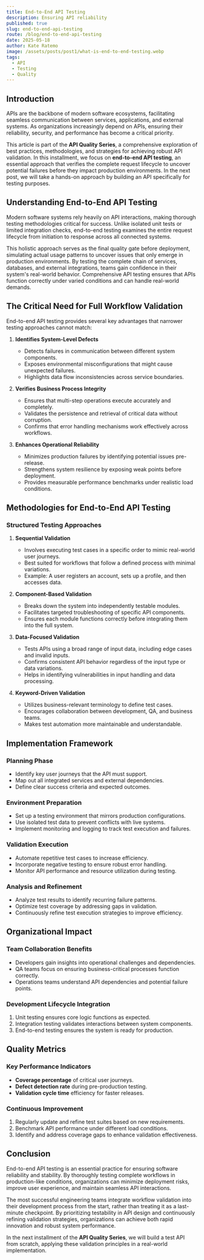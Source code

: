 ```yaml
---
title: End-to-End API Testing
description: Ensuring API reliability
published: true
slug: end-to-end-api-testing
route: /blog/end-to-end-api-testing
date: 2025-05-18
author: Kate Ratemo
image: /assets/posts/post1/what-is-end-to-end-testing.webp
tags:
  - API
  - Testing
  - Quality
---
```



## **Introduction**

APIs are the backbone of modern software ecosystems, facilitating seamless communication between services, applications, and external systems. As organizations increasingly depend on APIs, ensuring their reliability, security, and performance has become a critical priority.

This article is part of the **API Quality Series**, a comprehensive exploration of best practices, methodologies, and strategies for achieving robust API validation. In this installment, we focus on **end-to-end API testing**, an essential approach that verifies the complete request lifecycle to uncover potential failures before they impact production environments. In the next post, we will take a hands-on approach by building an API specifically for testing purposes.

## **Understanding End-to-End API Testing**

Modern software systems rely heavily on API interactions, making thorough testing methodologies critical for success. Unlike isolated unit tests or limited integration checks, end-to-end testing examines the entire request lifecycle from initiation to response across all connected systems.

This holistic approach serves as the final quality gate before deployment, simulating actual usage patterns to uncover issues that only emerge in production environments. By testing the complete chain of services, databases, and external integrations, teams gain confidence in their system's real-world behavior. Comprehensive API testing ensures that APIs function correctly under varied conditions and can handle real-world demands.

## **The Critical Need for Full Workflow Validation**

End-to-end API testing provides several key advantages that narrower testing approaches cannot match:

1. **Identifies System-Level Defects**  
   - Detects failures in communication between different system components.  
   - Exposes environmental misconfigurations that might cause unexpected failures.  
   - Highlights data flow inconsistencies across service boundaries.  

2. **Verifies Business Process Integrity**  
   - Ensures that multi-step operations execute accurately and completely.  
   - Validates the persistence and retrieval of critical data without corruption.  
   - Confirms that error handling mechanisms work effectively across workflows.  

3. **Enhances Operational Reliability**  
   - Minimizes production failures by identifying potential issues pre-release.  
   - Strengthens system resilience by exposing weak points before deployment.  
   - Provides measurable performance benchmarks under realistic load conditions.  

## **Methodologies for End-to-End API Testing**

### **Structured Testing Approaches**

1. **Sequential Validation**  
   - Involves executing test cases in a specific order to mimic real-world user journeys.  
   - Best suited for workflows that follow a defined process with minimal variations.  
   - Example: A user registers an account, sets up a profile, and then accesses data.  

2. **Component-Based Validation**  
   - Breaks down the system into independently testable modules.  
   - Facilitates targeted troubleshooting of specific API components.  
   - Ensures each module functions correctly before integrating them into the full system.  

3. **Data-Focused Validation**  
   - Tests APIs using a broad range of input data, including edge cases and invalid inputs.  
   - Confirms consistent API behavior regardless of the input type or data variations.  
   - Helps in identifying vulnerabilities in input handling and data processing.  

4. **Keyword-Driven Validation**  
   - Utilizes business-relevant terminology to define test cases.  
   - Encourages collaboration between development, QA, and business teams.  
   - Makes test automation more maintainable and understandable.  

## **Implementation Framework**

### **Planning Phase**
- Identify key user journeys that the API must support.  
- Map out all integrated services and external dependencies.  
- Define clear success criteria and expected outcomes.  

### **Environment Preparation**
- Set up a testing environment that mirrors production configurations.  
- Use isolated test data to prevent conflicts with live systems.  
- Implement monitoring and logging to track test execution and failures.  

### **Validation Execution**
- Automate repetitive test cases to increase efficiency.  
- Incorporate negative testing to ensure robust error handling.  
- Monitor API performance and resource utilization during testing.  

### **Analysis and Refinement**
- Analyze test results to identify recurring failure patterns.  
- Optimize test coverage by addressing gaps in validation.  
- Continuously refine test execution strategies to improve efficiency.  

## **Organizational Impact**

### **Team Collaboration Benefits**
- Developers gain insights into operational challenges and dependencies.  
- QA teams focus on ensuring business-critical processes function correctly.  
- Operations teams understand API dependencies and potential failure points.  

### **Development Lifecycle Integration**
1. Unit testing ensures core logic functions as expected.  
2. Integration testing validates interactions between system components.  
3. End-to-end testing ensures the system is ready for production.  

## **Quality Metrics**

### **Key Performance Indicators**
- **Coverage percentage** of critical user journeys.  
- **Defect detection rate** during pre-production testing.  
- **Validation cycle time** efficiency for faster releases.  

### **Continuous Improvement**
1. Regularly update and refine test suites based on new requirements.  
2. Benchmark API performance under different load conditions.  
3. Identify and address coverage gaps to enhance validation effectiveness.  

## **Conclusion**

End-to-end API testing is an essential practice for ensuring software reliability and stability. By thoroughly testing complete workflows in production-like conditions, organizations can minimize deployment risks, improve user experience, and maintain seamless API interactions. 

The most successful engineering teams integrate workflow validation into their development process from the start, rather than treating it as a last-minute checkpoint. By prioritizing testability in API design and continuously refining validation strategies, organizations can achieve both rapid innovation and robust system performance.

In the next installment of the **API Quality Series**, we will build a test API from scratch, applying these validation principles in a real-world implementation.


